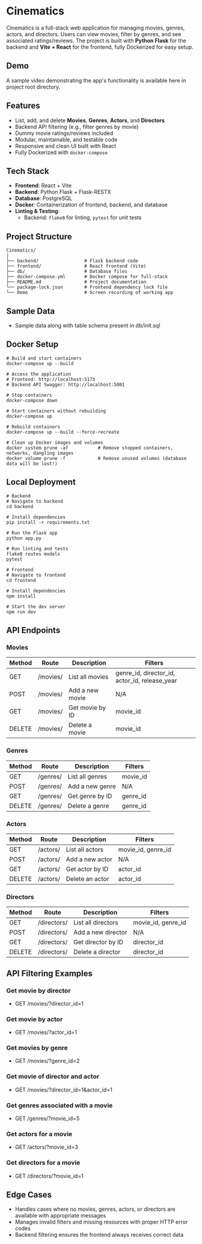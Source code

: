# Cinematics

Cinematics is a full-stack web application for managing movies, genres, actors, and directors. Users can view movies, filter by genres, and see associated ratings/reviews. The project is built with **Python Flask** for the backend and **Vite + React** for the frontend, fully Dockerized for easy setup.

## Demo
A sample video demonstrating the app's functionality is available here in project root directory.

## Features

- List, add, and delete **Movies**, **Genres**, **Actors**, and **Directors**
- Backend API filtering (e.g., filter genres by movie)
- Dummy movie ratings/reviews included
- Modular, maintainable, and testable code
- Responsive and clean UI built with React
- Fully Dockerized with `docker-compose`

## Tech Stack

- **Frontend**: React + Vite
- **Backend**: Python Flask + Flask-RESTX
- **Database**: PostgreSQL
- **Docker**: Containerization of frontend, backend, and database
- **Linting & Testing**:
  - Backend: `flake8` for linting, `pytest` for unit tests

## Project Structure

```plaintext
Cinematics/
│
├── backend/                 # Flask backend code
├── frontend/                # React frontend (Vite)
├── db/                      # Database files
├── docker-compose.yml       # Docker compose for full-stack
├── README.md                # Project documentation
└── package-lock.json        # Frontend dependency lock file
└── Demo                     # Screen recording of working app

```

## Sample Data
 - Sample data along with table schema present in db/init.sql
   
## Docker Setup
```plaintext
# Build and start containers
docker-compose up --build

# Access the application
# Frontend: http://localhost:5173
# Backend API Swagger: http://localhost:5001

# Stop containers
docker-compose down

# Start containers without rebuilding
docker-compose up

# Rebuild containers
docker-compose up --build --force-recreate

# Clean up Docker images and volumes
docker system prune -af           # Remove stopped containers, networks, dangling images
docker volume prune -f            # Remove unused volumes (database data will be lost!)

```
## Local Deployment
```plaintext
# Backend
# Navigate to backend
cd backend

# Install dependencies
pip install -r requirements.txt

# Run the Flask app
python app.py

# Run linting and tests
flake8 routes models
pytest

# Frontend
# Navigate to frontend
cd frontend

# Install dependencies
npm install

# Start the dev server
npm run dev

```
## API Endpoints

### Movies

| Method | Route          | Description       | Filters                                        |
|--------|----------------|-----------------|------------------------------------------------|
| GET    | /movies/       | List all movies  | genre_id, director_id, actor_id, release_year |
| POST   | /movies/       | Add a new movie  | N/A                                            |
| GET    | /movies/<id>   | Get movie by ID  | movie_id                                           |
| DELETE | /movies/<id>   | Delete a movie   | movie_id                                            |

### Genres

| Method | Route          | Description       | Filters        |
|--------|----------------|-----------------|----------------|
| GET    | /genres/       | List all genres  | movie_id       |
| POST   | /genres/       | Add a new genre  | N/A            |
| GET    | /genres/<id>   | Get genre by ID  | genre_id            |
| DELETE | /genres/<id>   | Delete a genre   | genre_id            |

### Actors

| Method | Route          | Description       | Filters        |
|--------|----------------|-----------------|----------------|
| GET    | /actors/       | List all actors  | movie_id, genre_id      |
| POST   | /actors/       | Add a new actor  | N/A            |
| GET    | /actors/<id>   | Get actor by ID  | actor_id           |
| DELETE | /actors/<id>   | Delete an actor  | actor_id            |

### Directors

| Method | Route          | Description       | Filters        |
|--------|----------------|-----------------|----------------|
| GET    | /directors/    | List all directors | movie_id, genre_id     |
| POST   | /directors/    | Add a new director | N/A         |
| GET    | /directors/<id>| Get director by ID | director_id         |
| DELETE | /directors/<id>| Delete a director  | director_id          |

## API Filtering Examples


### Get movie by director
- GET /movies/?director_id=1

### Get movie by actor
- GET /movies/?actor_id=1

### Get movies by genre
- GET /movies/?genre_id=2

### Get movie of director and actor
- GET /movies/?director_id=1&actor_id=1

### Get genres associated with a movie
- GET /genres/?movie_id=5

### Get actors for a movie
- GET /actors/?movie_id=3

### Get directors for a movie
- GET /directors/?movie_id=1


## Edge Cases

- Handles cases where no movies, genres, actors, or directors are available with appropriate messages
- Manages invalid filters and missing resources with proper HTTP error codes
- Backend filtering ensures the frontend always receives correct data
